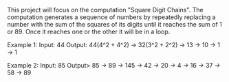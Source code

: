 This project will focus on the computation "Square Digit Chains". The computation generates a sequence of numbers by repeatedly replacing a number with the sum of the squares of its digits until it reaches the sum of 1 or 89. Once it reaches one or the other it will be in a loop.

Example 1: 
Input: 44
Output: 44(4^2 + 4^2) -> 32(3^2 + 2^2) -> 13 -> 10 -> 1 -> 1

Example 2:
Input: 85
Output> 85 -> 89 -> 145 -> 42 -> 20 -> 4 -> 16 -> 37 -> 58 -> 89
